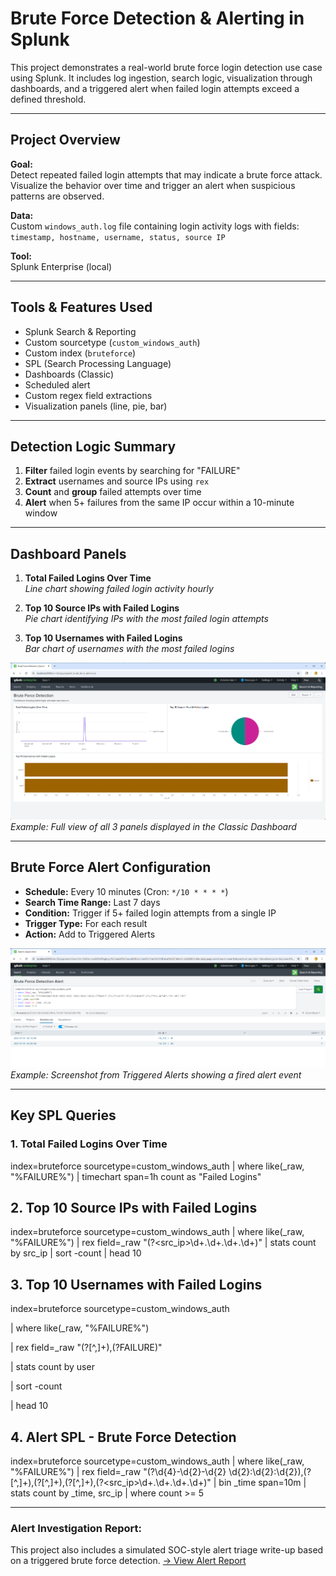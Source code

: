 # Brute Force Detection & Alerting in Splunk

This project demonstrates a real-world brute force login detection use case using Splunk. It includes log ingestion, search logic, visualization through dashboards, and a triggered alert when failed login attempts exceed a defined threshold.

---

## Project Overview

**Goal:**  
Detect repeated failed login attempts that may indicate a brute force attack. Visualize the behavior over time and trigger an alert when suspicious patterns are observed.

**Data:**  
Custom `windows_auth.log` file containing login activity logs with fields:  
`timestamp, hostname, username, status, source IP`

**Tool:**  
Splunk Enterprise (local)

---

## Tools & Features Used

- Splunk Search & Reporting
- Custom sourcetype (`custom_windows_auth`)
- Custom index (`bruteforce`)
- SPL (Search Processing Language)
- Dashboards (Classic)
- Scheduled alert
- Custom regex field extractions
- Visualization panels (line, pie, bar)

---

## Detection Logic Summary

1. **Filter** failed login events by searching for "FAILURE"
2. **Extract** usernames and source IPs using `rex`
3. **Count** and **group** failed attempts over time
4. **Alert** when 5+ failures from the same IP occur within a 10-minute window

---

## Dashboard Panels

1. **Total Failed Logins Over Time**  
   *Line chart showing failed login activity hourly*

2. **Top 10 Source IPs with Failed Logins**  
   *Pie chart identifying IPs with the most failed login attempts*

3. **Top 10 Usernames with Failed Logins**  
   *Bar chart of usernames with the most failed logins*

![Dashboard Screenshot](screenshots/dashboard_full.png)  
_Example: Full view of all 3 panels displayed in the Classic Dashboard_

---

## Brute Force Alert Configuration

- **Schedule:** Every 10 minutes (Cron: `*/10 * * * *`)
- **Search Time Range:** Last 7 days
- **Condition:** Trigger if 5+ failed login attempts from a single IP
- **Trigger Type:** For each result
- **Action:** Add to Triggered Alerts

![Alert Screenshot](screenshots/alert_triggered.png)  
_Example: Screenshot from Triggered Alerts showing a fired alert event_

---

## Key SPL Queries

### 1. Total Failed Logins Over Time

index=bruteforce sourcetype=custom_windows_auth
| where like(_raw, "%FAILURE%")
| timechart span=1h count as "Failed Logins"

## 2. Top 10 Source IPs with Failed Logins

index=bruteforce sourcetype=custom_windows_auth
| where like(_raw, "%FAILURE%")
| rex field=_raw "(?<src_ip>\d+\.\d+\.\d+\.\d+)"
| stats count by src_ip
| sort -count
| head 10

## 3. Top 10 Usernames with Failed Logins

index=bruteforce sourcetype=custom_windows_auth

| where like(_raw, "%FAILURE%")

| rex field=_raw "(?<user>[^,]+),(?<status>FAILURE)"

| stats count by user

| sort -count

| head 10

## 4. Alert SPL - Brute Force Detection

index=bruteforce sourcetype=custom_windows_auth
| where like(_raw, "%FAILURE%")
| rex field=_raw "(?<timestamp>\d{4}-\d{2}-\d{2} \d{2}:\d{2}:\d{2}),(?<host>[^,]+),(?<user>[^,]+),(?<status>[^,]+),(?<src_ip>\d+\.\d+\.\d+\.\d+)"
| bin _time span=10m
| stats count by _time, src_ip
| where count >= 5

---

### Alert Investigation Report:
This project also includes a simulated SOC-style alert triage write-up based on a triggered brute force detection.
[→ View Alert Report]()

